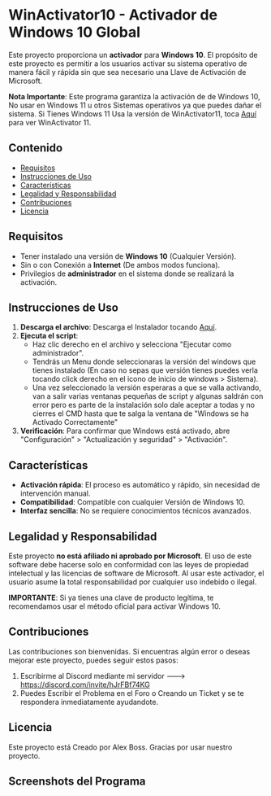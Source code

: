 # WinActivator10 - Activador de Windows 10 Global

Este proyecto proporciona un **activador** para **Windows 10**. El propósito de este proyecto es permitir a los usuarios activar su sistema operativo de manera fácil y rápida sin que sea necesario una Llave de Activación de Microsoft.

**Nota Importante**: Este programa garantiza la activación de de Windows 10, No usar en Windows 11 u otros Sistemas operativos ya que puedes dañar el sistema.
Si Tienes Windows 11 Usa la versión de WinActivator11, toca [Aquí](https://github.com/alexiusvc/WinActivator11) para ver WinActivator 11.

## Contenido

- [Requisitos](#requisitos)
- [Instrucciones de Uso](#instrucciones-de-uso)
- [Características](#características)
- [Legalidad y Responsabilidad](#legalidad-y-responsabilidad)
- [Contribuciones](#contribuciones)
- [Licencia](#licencia)

## Requisitos

- Tener instalado una versión de **Windows 10** (Cualquier Versión).
- Sin o con Conexión a **Internet** (De ambos modos funciona).
- Privilegios de **administrador** en el sistema donde se realizará la activación.

## Instrucciones de Uso

1. **Descarga el archivo**: Descarga el Instalador tocando [Aquí](https://lc.cx/kHMkvB).
2. **Ejecuta el script**:
    - Haz clic derecho en el archivo y selecciona "Ejecutar como administrador".
    - Tendrás un Menu donde seleccionaras la versión del windows que tienes instalado (En caso no sepas que versión tienes puedes verla tocando click derecho en el icono de inicio de windows > Sistema).
    - Una vez seleccionado la versión esperaras a que se valla activando, van a salir varias ventanas pequeñas de script y algunas saldrán con error pero es parte de la instalación solo dale aceptar a todas y no cierres el CMD hasta que te salga la ventana de "Windows se ha Activado Correctamente"
3. **Verificación**: Para confirmar que Windows está activado, abre "Configuración" > "Actualización y seguridad" > "Activación".

## Características

- **Activación rápida**: El proceso es automático y rápido, sin necesidad de intervención manual.
- **Compatibilidad**: Compatible con cualquier Versión de Windows 10.
- **Interfaz sencilla**: No se requiere conocimientos técnicos avanzados.

## Legalidad y Responsabilidad

Este proyecto **no está afiliado ni aprobado por Microsoft**. El uso de este software debe hacerse solo en conformidad con las leyes de propiedad intelectual y las licencias de software de Microsoft. Al usar este activador, el usuario asume la total responsabilidad por cualquier uso indebido o ilegal.

**IMPORTANTE**: Si ya tienes una clave de producto legítima, te recomendamos usar el método oficial para activar Windows 10.

## Contribuciones

Las contribuciones son bienvenidas. Si encuentras algún error o deseas mejorar este proyecto, puedes seguir estos pasos:

1. Escribirme al Discord mediante mi servidor ---> https://discord.com/invite/hJrFBf74KG
2. Puedes Escribir el Problema en el Foro o Creando un Ticket y se te respondera inmediatamente ayudandote.

## Licencia

Este proyecto está Creado por Alex Boss. Gracias por usar nuestro proyecto.

## Screenshots del Programa


